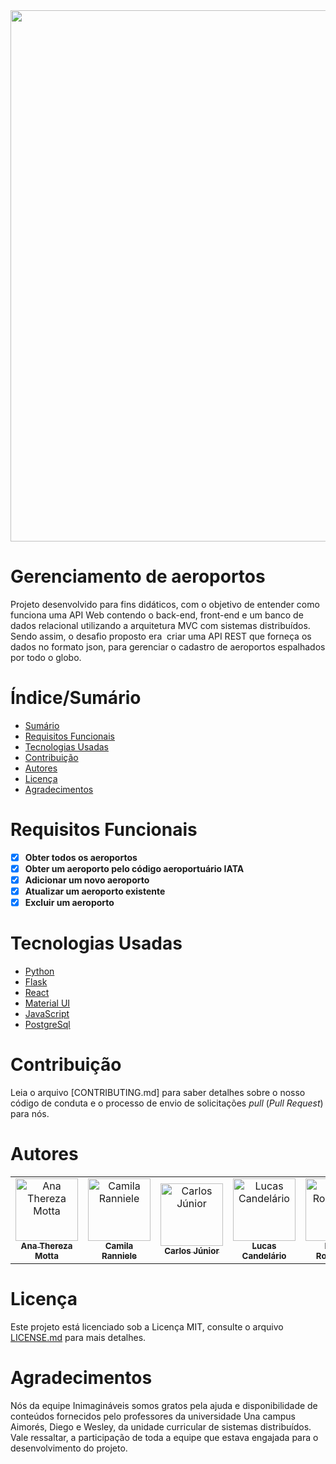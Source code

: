 <div align="center">
<img src="https://user-images.githubusercontent.com/81763479/203630936-b3c8a3d4-a5d4-4801-9561-d8af5259f29a.jpg" width="850px">
</div>

# Gerenciamento de aeroportos

Projeto desenvolvido para fins didáticos, com o objetivo de entender como funciona uma API Web contendo o back-end, front-end e um banco de dados relacional utilizando a arquitetura MVC com sistemas distribuídos. Sendo assim, o desafio proposto era  criar uma API REST que forneça os dados no formato json, para gerenciar o cadastro de aeroportos espalhados por todo o globo.

# Índice/Sumário

- [Sumário](#índice/sumário)
- [Requisitos Funcionais](#requisitos-funcionais)
- [Tecnologias Usadas](#tecnologias-usadas)
- [Contribuição](#contribuição)
- [Autores](#autores)
- [Licença](#licença)
- [Agradecimentos](#agradecimentos)

# Requisitos Funcionais

- [x] **Obter todos os aeroportos**
- [x] **Obter um aeroporto pelo código aeroportuário IATA**
- [x] **Adicionar um novo aeroporto**
- [x] **Atualizar um aeroporto existente**
- [x] **Excluir um aeroporto**

# Tecnologias Usadas

- [Python](https://www.python.org)
- [Flask](https://flask.palletsprojects.com/en/2.2.x/)
- [React](https://pt-br.reactjs.org/)
- [Material UI](https://mui.com/pt/)
- [JavaScript](https://www.javascript.com/)
- [PostgreSql](https://www.postgresql.org/)

# Contribuição

Leia o arquivo [CONTRIBUTING.md] para saber detalhes sobre o nosso código de conduta e o processo de envio de solicitações _pull_ (_Pull Request_) para nós.

# Autores

<table>
<tbody>
    <tr>
      <td align="center"><a href="https://github.com/AnaTherezaMotta"><img src="https://user-images.githubusercontent.com/81763479/203659006-23cd6c4e-86de-463f-9ce1-7067dd5c807a.jpg" width="100px;" alt="Ana Thereza Motta"/><br /><sub><b>Ana Thereza Motta</b></sub></a>
      <td align="center"><a href="https://github.com/camilaranniele"><img src="https://user-images.githubusercontent.com/81763479/203659030-ffbda6e6-4fad-484c-9016-e4e552e6b89b.jpg" width="100px;" alt="Camila Ranniele"/><br /><sub><b>Camila Ranniele</b></sub></a>
      <td align="center"><a href="https://github.com/jrwockeez"><img src="https://user-images.githubusercontent.com/81763479/203659024-4586df1c-ef56-491a-8a02-3f048fa02c39.jpg" width="100px;" alt="Carlos Júnior"/><br /><sub><b>Carlos Júnior</b></sub></a>
      <td align="center"><a href="https://github.com/lucascand29"><img src="https://user-images.githubusercontent.com/81763479/203658983-ad591f1a-9ce8-4ef4-ab8e-5d63bbddbaed.jpg" width="100px;" alt="Lucas Candelário"/><br /><sub><b>Lucas Candelário</b></sub></a>
      <td align="center"><a href="https://github.com/rodrigueslucas062"><img src="https://user-images.githubusercontent.com/81763479/203658865-076475c3-9931-427d-9482-100b816cea79.jpg" width="100px;" alt="Lucas Rodrigues"/><br /><sub><b>Lucas Rodrigues</b></sub></a>
      <td align="center"><a href="https://github.com/mariavitoriav"><img src="https://user-images.githubusercontent.com/81763479/203658967-fefc6561-1c78-4b08-886a-2a9ff6c6b7cd.jpg" width="100px;" alt="Maria Vitória Vasconcelos"/><br /><sub><b>Maria Vitória Vasconcelos</b></sub></a>    
      <td align="center"><a href="https://github.com/T-Babetto"><img src="https://user-images.githubusercontent.com/81763479/203659015-e5c917b4-ac7a-46c5-a8df-5aeed33a39c6.jpg" width="100px;" alt="Tiago Babetto"/><br /><sub><b>Tiago Babetto</b></sub></a>
    </tr>
</tbody>
</table>

# Licença

Este projeto está licenciado sob a Licença MIT, consulte o arquivo [LICENSE.md](LICENSE.md) para mais detalhes.

# Agradecimentos

Nós da equipe Inimagináveis somos gratos pela ajuda e disponibilidade de conteúdos fornecidos pelo professores da universidade Una campus Aimorés, Diego e Wesley, da unidade curricular de sistemas distribuídos. Vale ressaltar, a participação de toda a equipe que estava engajada para o desenvolvimento do projeto.

